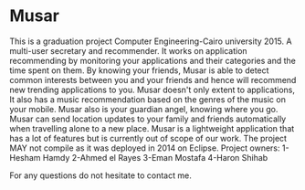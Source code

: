 # Musar
This is a graduation project Computer Engineering-Cairo university 2015.
A multi-user secretary and recommender.
It works on application recommending by monitoring your applications and their categories and the time spent on them.
By knowing your friends, Musar is able to detect common interests between you and your friends and hence will recommend new 
trending applications to you.
Musar doesn't only extent to applications, It also has a music recommendation based on the genres of the music on your mobile.
Musar also is your guardian angel, knowing where you go. Musar can send location updates to your family and friends automatically
when travelling alone to a new place.
Musar is a lightweight application that has a lot of features but is currently out of scope of our work.
The project MAY not compile as it was deployed in 2014 on Eclipse.
Project owners:
  1-Hesham Hamdy 
  2-Ahmed el Rayes
  3-Eman Mostafa
  4-Haron Shihab

For any questions do not hesitate to contact me.
